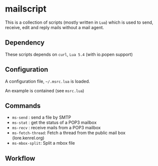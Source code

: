 # mailscript

This is a collection of scripts (mostly written in ``Lua``)
which is used to send, receive, edit and reply mails without
a mail agent.

## Dependency

These scripts depends on `curl`, `Lua 5.4` (with io.popen support)

## Configuration

A configuration file, `~/.msrc.lua` is loaded.

An example is contained (see `msrc.lua`)

## Commands

- `ms-send` : send a file by SMTP
- `ms-stat` : get the status of a POP3 mailbox
- `ms-recv` : receive mails from a POP3 mailbox
- `ms-fetch-thread`: Fetch a thread from the public mail box (lore.kenrel.org)
- `ms-mbox-split`: Split a mbox file

## Workflow
